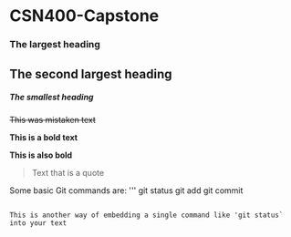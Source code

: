 # CSN400-Capstone

### The largest heading
## The second largest heading
##### The smallest heading


~~This was mistaken text~~

**This is a bold text**

__This is also bold__

> Text that is a quote

Some basic Git commands are:
'''
git status
git add
git commit
```

This is another way of embedding a single command like 'git status` into your text


